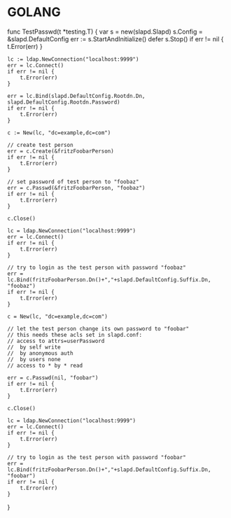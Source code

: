 # GOLANG

func TestPasswd(t *testing.T) {
	var s = new(slapd.Slapd)
	s.Config = &slapd.DefaultConfig
	err := s.StartAndInitialize()
	defer s.Stop()
	if err != nil {
		t.Error(err)
	}

	lc := ldap.NewConnection("localhost:9999")
	err = lc.Connect()
	if err != nil {
		t.Error(err)
	}

	err = lc.Bind(slapd.DefaultConfig.Rootdn.Dn, slapd.DefaultConfig.Rootdn.Password)
	if err != nil {
		t.Error(err)
	}

	c := New(lc, "dc=example,dc=com")

	// create test person
	err = c.Create(&fritzFoobarPerson)
	if err != nil {
		t.Error(err)
	}

	// set password of test person to "foobaz"
	err = c.Passwd(&fritzFoobarPerson, "foobaz")
	if err != nil {
		t.Error(err)
	}

	c.Close()

	lc = ldap.NewConnection("localhost:9999")
	err = lc.Connect()
	if err != nil {
		t.Error(err)
	}

	// try to login as the test person with password "foobaz"
	err = lc.Bind(fritzFoobarPerson.Dn()+","+slapd.DefaultConfig.Suffix.Dn, "foobaz")
	if err != nil {
		t.Error(err)
	}

	c = New(lc, "dc=example,dc=com")

	// let the test person change its own password to "foobar"
	// this needs these acls set in slapd.conf:
	// access to attrs=userPassword
	//	by self write
	//	by anonymous auth
	//	by users none
	// access to * by * read

	err = c.Passwd(nil, "foobar")
	if err != nil {
		t.Error(err)
	}

	c.Close()

	lc = ldap.NewConnection("localhost:9999")
	err = lc.Connect()
	if err != nil {
		t.Error(err)
	}

	// try to login as the test person with password "foobar"
	err = lc.Bind(fritzFoobarPerson.Dn()+","+slapd.DefaultConfig.Suffix.Dn, "foobar")
	if err != nil {
		t.Error(err)
	}

}
